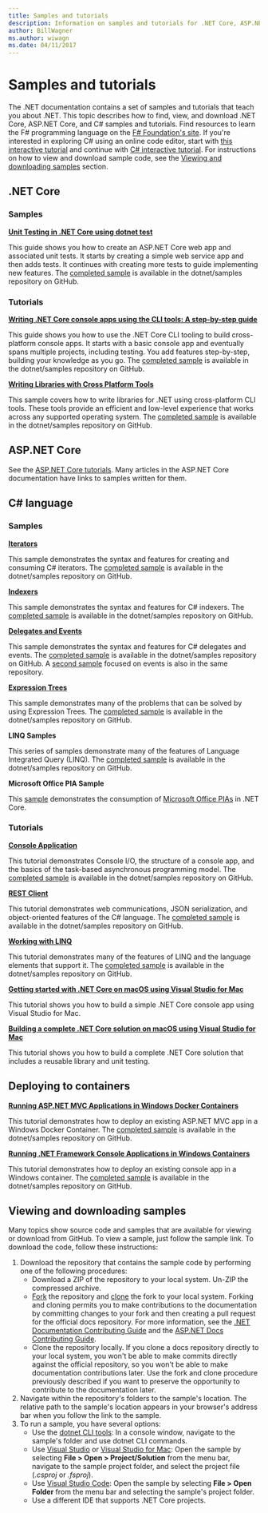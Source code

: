 ```yaml
---
title: Samples and tutorials
description: Information on samples and tutorials for .NET Core, ASP.NET Core, and the C# language that help you learn about .NET.
author: BillWagner
ms.author: wiwagn
ms.date: 04/11/2017
---
```


# Samples and tutorials

The .NET documentation contains a set of samples and tutorials that teach you about .NET. This topic describes how to find, view, and download .NET Core, ASP.NET Core, and C# samples and tutorials. Find resources to learn the F# programming language on the [F# Foundation's site](http://fsharp.org/learn.html). If you're interested in exploring C# using an online code editor, start with [this interactive tutorial](https://www.microsoft.com/net/learn/in-browser-tutorial/1) and continue with [C# interactive tutorial](../csharp/tutorials/intro-to-csharp/index.md). For instructions on how to view and download sample code, see the [Viewing and downloading samples](#viewing-and-downloading-samples) section.

## .NET Core

### Samples

**[Unit Testing in .NET Core using dotnet test](../core/testing/unit-testing-with-dotnet-test.md)**

This guide shows you how to create an ASP.NET Core web app and associated unit tests. It starts by creating a simple web service app and then adds tests. It continues with creating more tests to guide implementing new features. The [completed sample](https://github.com/dotnet/samples/tree/master/core/getting-started/unit-testing-using-dotnet-test) is available in the dotnet/samples repository on GitHub.

### Tutorials

**[Writing .NET Core console apps using the CLI tools: A step-by-step guide](../core/tutorials/using-with-xplat-cli.md)**

This guide shows you how to use the .NET Core CLI tooling to build cross-platform console apps. It starts with a basic console app and eventually spans multiple projects, including testing. You add features step-by-step, building your knowledge as you go. The [completed sample](https://github.com/dotnet/samples/tree/master/core/console-apps) is available in the dotnet/samples repository on GitHub.

**[Writing Libraries with Cross Platform Tools](../core/tutorials/libraries.md)**

This sample covers how to write libraries for .NET using cross-platform CLI tools. These tools provide an efficient and low-level experience that works across any supported operating system. The [completed sample](https://github.com/dotnet/samples/tree/master/framework/libraries/frameworks-library) is available in the dotnet/samples repository on GitHub.

## ASP.NET Core

See the [ASP.NET Core tutorials](/aspnet/core/tutorials/). Many articles in the ASP.NET Core documentation have links to samples written for them.

## C# language

### Samples

**[Iterators](../csharp/iterators.md)**

This sample demonstrates the syntax and features for creating and consuming C# iterators. The [completed sample](https://github.com/dotnet/samples/tree/master/csharp/iterators) is available in the dotnet/samples repository on GitHub.

**[Indexers](../csharp/indexers.md)**

This sample demonstrates the syntax and features for C# indexers. The [completed sample](https://github.com/dotnet/samples/tree/master/csharp/indexers) is available in the dotnet/samples repository on GitHub.

**[Delegates and Events](../csharp/delegates-events.md)**

This sample demonstrates the syntax and features for C# delegates and events. The [completed sample](https://github.com/dotnet/samples/tree/master/csharp/delegates-and-events) is available in the dotnet/samples repository on GitHub. A [second sample](https://github.com/dotnet/samples/tree/master/csharp/events) focused on events is also in the same repository.

**[Expression Trees](../csharp/expression-trees.md)**

This sample demonstrates many of the problems that can be solved by using Expression Trees. The [completed sample](https://github.com/dotnet/samples/tree/master/csharp/expression-trees) is available in the dotnet/samples repository on GitHub.

**LINQ Samples**

This series of samples demonstrate many of the features of Language Integrated Query (LINQ). The [completed sample](https://github.com/dotnet/samples/tree/master/core/linq/csharp) is available in the dotnet/samples repository on GitHub.

**Microsoft Office PIA Sample**

This [sample](https://github.com/dotnet/samples/tree/master/core/extensions/ExcelDemo) demonstrates the consumption of [Microsoft Office PIAs](https://docs.microsoft.com/visualstudio/vsto/office-primary-interop-assemblies?view=vs-2017) in .NET Core.

### Tutorials

**[Console Application](../csharp/tutorials/console-teleprompter.md)**

This tutorial demonstrates Console I/O, the structure of a console app, and the basics of the task-based asynchronous programming model. The [completed sample](https://github.com/dotnet/samples/tree/master/csharp/getting-started/console-teleprompter) is available in the dotnet/samples repository on GitHub.

**[REST Client](../csharp/tutorials/console-webapiclient.md)**

This tutorial demonstrates web communications, JSON serialization, and object-oriented features of the C# language. The [completed sample](https://github.com/dotnet/samples/tree/master/csharp/getting-started/console-webapiclient) is available in the dotnet/samples repository on GitHub.

**[Working with LINQ](../csharp/tutorials/working-with-linq.md)**

This tutorial demonstrates many of the features of LINQ and the language elements that support it. The [completed sample](https://github.com/dotnet/samples/tree/master/csharp/getting-started/console-linq) is available in the dotnet/samples repository on GitHub.

**[Getting started with .NET Core on macOS using Visual Studio for Mac](../core/tutorials/using-on-mac-vs.md)**

This tutorial shows you how to build a simple .NET Core console app using Visual Studio for Mac.

**[Building a complete .NET Core solution on macOS using Visual Studio for Mac](../core/tutorials/using-on-mac-vs-full-solution.md)**

This tutorial shows you how to build a complete .NET Core solution that includes a reusable library and unit testing.

## Deploying to containers

**[Running ASP.NET MVC Applications in Windows Docker Containers](../framework/docker/aspnetmvc.md)**

This tutorial demonstrates how to deploy an existing ASP.NET MVC app in a Windows Docker Container. The [completed sample](https://github.com/dotnet/samples/tree/master/framework/docker/MVCRandomAnswerGenerator) is available in the dotnet/samples repository on GitHub.

**[Running .NET Framework Console Applications in Windows Containers](../framework/docker/console.md)**

This tutorial demonstrates how to deploy an existing console app in a Windows container. The [completed sample](https://github.com/dotnet/samples/tree/master/framework/docker/ConsoleRandomAnswerGenerator) is available in the dotnet/samples repository on GitHub.

## Viewing and downloading samples

Many topics show source code and samples that are available for viewing or download from GitHub. To view a sample, just follow the sample link. To download the code, follow these instructions:

1. Download the repository that contains the sample code by performing one of the following procedures:
   * Download a ZIP of the repository to your local system. Un-ZIP the compressed archive.
   * [Fork](https://help.github.com/articles/fork-a-repo/) the repository and [clone](https://help.github.com/articles/cloning-a-repository/) the fork to your local system. Forking and cloning permits you to make contributions to the documentation by committing changes to your fork and then creating a pull request for the official docs repository. For more information, see the [.NET Documentation Contributing Guide](https://github.com/dotnet/docs/blob/master/CONTRIBUTING.md) and the [ASP.NET Docs Contributing Guide](https://github.com/aspnet/Docs/blob/master/CONTRIBUTING.md).
   * Clone the repository locally. If you clone a docs repository directly to your local system, you won't be able to make commits directly against the official repository, so you won't be able to make documentation contributions later. Use the fork and clone procedure previously described if you want to preserve the opportunity to contribute to the documentation later.
1. Navigate within the repository's folders to the sample's location. The relative path to the sample's location appears in your browser's address bar when you follow the link to the sample.
1. To run a sample, you have several options:
   * Use the [dotnet CLI tools](../core/tools/index.md): In a console window, navigate to the sample's folder and use dotnet CLI commands.
   * Use [Visual Studio](https://visualstudio.microsoft.com/) or [Visual Studio for Mac](https://visualstudio.microsoft.com/vs/visual-studio-mac/): Open the sample by selecting **File > Open > Project/Solution** from the menu bar, navigate to the sample project folder, and select the project file (*.csproj* or *.fsproj*).
   * Use [Visual Studio Code](https://code.visualstudio.com/): Open the sample by selecting **File > Open Folder** from the menu bar and selecting the sample's project folder.
   * Use a different IDE that supports .NET Core projects.
